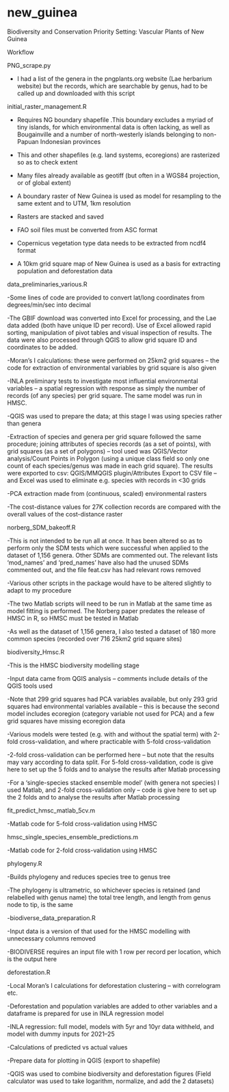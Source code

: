 # new_guinea
Biodiversity and Conservation Priority Setting: Vascular Plants of New Guinea

Workflow

PNG_scrape.py

- I had a list of the genera in the pngplants.org website (Lae herbarium website) but the records, which are searchable by genus, had to be called up and downloaded with this script

initial_raster_management.R

- Requires  NG boundary shapefile .This boundary excludes a myriad of tiny islands, for which environmental data is often lacking, as well as Bougainville and a number of north-westerly islands belonging to non-Papuan Indonesian provinces

- This and other shapefiles (e.g. land systems, ecoregions) are rasterized so as to check extent

- Many files already available as geotiff (but often in a WGS84 projection, or of global extent)

- A boundary raster of New Guinea is used as model for resampling to the same extent and to UTM, 1km resolution

- Rasters are stacked and saved

- FAO soil files must be converted from ASC format

- Copernicus vegetation type data needs to be extracted from ncdf4 format

- A 10km grid square map of New Guinea is used as a basis for extracting population and deforestation data


data_preliminaries_various.R

-Some lines of code are provided to convert lat/long coordinates from degrees/min/sec into decimal

-The GBIF download was converted into Excel for processing, and the Lae data added (both have unique ID per record). Use of Excel allowed rapid sorting, manipulation of pivot tables and visual inspection of results. The data were also processed through QGIS to allow grid square ID and coordinates to be added. 

-Moran’s I calculations: these were performed on 25km2 grid squares – the code for extraction of environmental variables by grid square is also given

-INLA preliminary tests to investigate most influential environmental variables – a spatial regression with response as simply the number of records (of any species) per grid square. The same model was run in HMSC. 

-QGIS was used to prepare the data; at this stage I was using species rather than genera

-Extraction of species and genera per grid square followed the same procedure; joining attributes of species records (as a set of points), with grid squares (as a set of polygons) – tool used was QGIS/Vector analysis/Count Points in Polygon (using a unique class field so only one count of each species/genus was made in each grid square). The results were exported to csv: QGIS/MMQGIS plugin/Attributes Export to CSV file – and Excel was used to eliminate e.g. species with records in <30 grids

-PCA extraction made from (continuous, scaled) environmental rasters

-The cost-distance values for 27K collection records are compared with the overall values of the cost-distance raster

norberg_SDM_bakeoff.R

-This is not intended to be run all at once. It has been altered so as to perform only the SDM tests which were successful when applied to the dataset of 1,156 genera. Other SDMs are commented out. The relevant lists ‘mod_names’ and ‘pred_names’ have also had the unused SDMs commented out, and the file feat.csv has had relevant rows removed

-Various other scripts in the package would have to be altered slightly to adapt to my procedure

-The two Matlab scripts will need to be run in Matlab at the same time as model fitting is performed. The Norberg paper predates the release of HMSC in R, so HMSC must be tested in Matlab

-As well as the dataset of 1,156 genera, I also tested a dataset of 180 more common species (recorded over 716 25km2 grid square sites)

biodiversity_Hmsc.R

-This is the HMSC biodiversity modelling stage

-Input data came from QGIS analysis – comments include details of the QGIS tools used

-Note that 299 grid squares had PCA variables available, but only 293 grid squares had environmental variables available – this is because the second model includes ecoregion (category variable not used for PCA) and a few grid squares have missing ecoregion data

-Various models were tested (e.g. with and without the spatial term) with 2-fold cross-validation, and where practicable with 5-fold cross-validation

-2-fold cross-validation can be performed here – but note that the results may vary according to data split. For 5-fold cross-validation, code is give here to set up the 5 folds and to analyse the results after Matlab processing

-For a ‘single-species stacked ensemble model’ (with genera not species) I used Matlab, and 2-fold cross-validation only – code is give here to set up the 2 folds and to analyse the results after Matlab processing

fit_predict_hmsc_matlab_5cv.m

-Matlab code for 5-fold cross-validation using HMSC

hmsc_single_species_ensemble_predictions.m

-Matlab code for 2-fold cross-validation using HMSC

phylogeny.R

-Builds phylogeny and reduces species tree to genus tree

-The phylogeny is ultrametric, so whichever species is retained (and relabelled with genus name) the total tree length, and length from genus node to tip, is the same

-biodiverse_data_preparation.R

-Input data is a version of that used for the HMSC modelling with unnecessary columns removed

-BIODIVERSE requires an input file with 1 row per record per location, which is the output here

deforestation.R

-Local Moran’s I calculations for deforestation clustering – with correlogram etc.

-Deforestation and population variables are added to other variables and a dataframe is prepared for use in INLA regression model

-INLA regression: full model, models with 5yr and 10yr data withheld, and model with dummy inputs for 2021–25

-Calculations of predicted vs actual values

-Prepare data for plotting in QGIS (export to shapefile)

-QGIS was used to combine biodiversity and deforestation figures (Field calculator was used to take logarithm, normalize, and add the 2 datasets)
